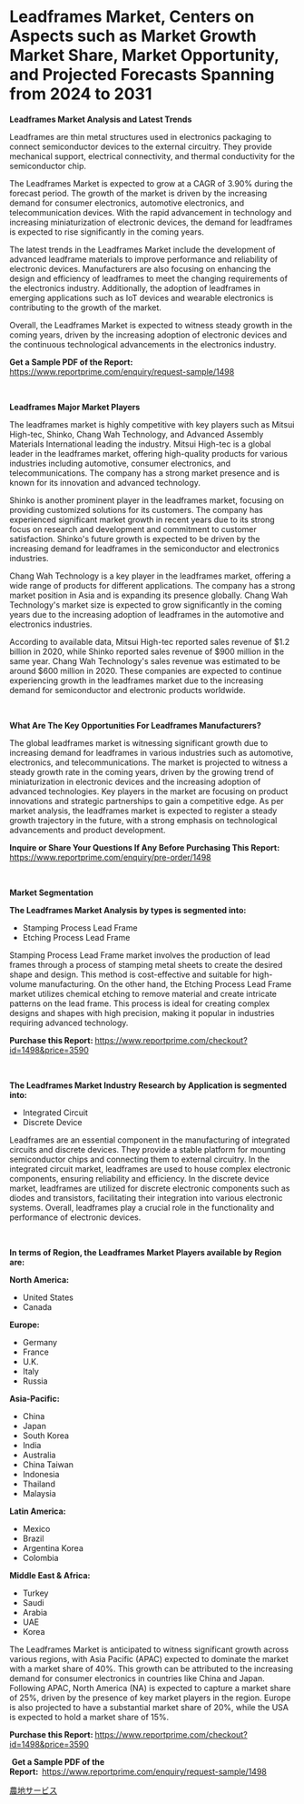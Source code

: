 <p><h1>Leadframes Market, Centers on Aspects such as Market Growth Market Share, Market Opportunity, and Projected Forecasts Spanning from 2024 to 2031</h1></p><p><strong>Leadframes Market Analysis and Latest Trends</strong></p>
<p><p>Leadframes are thin metal structures used in electronics packaging to connect semiconductor devices to the external circuitry. They provide mechanical support, electrical connectivity, and thermal conductivity for the semiconductor chip.</p><p>The Leadframes Market is expected to grow at a CAGR of 3.90% during the forecast period. The growth of the market is driven by the increasing demand for consumer electronics, automotive electronics, and telecommunication devices. With the rapid advancement in technology and increasing miniaturization of electronic devices, the demand for leadframes is expected to rise significantly in the coming years.</p><p>The latest trends in the Leadframes Market include the development of advanced leadframe materials to improve performance and reliability of electronic devices. Manufacturers are also focusing on enhancing the design and efficiency of leadframes to meet the changing requirements of the electronics industry. Additionally, the adoption of leadframes in emerging applications such as IoT devices and wearable electronics is contributing to the growth of the market.</p><p>Overall, the Leadframes Market is expected to witness steady growth in the coming years, driven by the increasing adoption of electronic devices and the continuous technological advancements in the electronics industry.</p></p>
<p><strong>Get a Sample PDF of the Report:&nbsp;</strong> <a href="https://www.reportprime.com/enquiry/request-sample/1498">https://www.reportprime.com/enquiry/request-sample/1498</a></p>
<p>&nbsp;</p>
<p><strong>Leadframes Major Market Players</strong></p>
<p><p>The leadframes market is highly competitive with key players such as Mitsui High-tec, Shinko, Chang Wah Technology, and Advanced Assembly Materials International leading the industry. Mitsui High-tec is a global leader in the leadframes market, offering high-quality products for various industries including automotive, consumer electronics, and telecommunications. The company has a strong market presence and is known for its innovation and advanced technology.</p><p>Shinko is another prominent player in the leadframes market, focusing on providing customized solutions for its customers. The company has experienced significant market growth in recent years due to its strong focus on research and development and commitment to customer satisfaction. Shinko's future growth is expected to be driven by the increasing demand for leadframes in the semiconductor and electronics industries.</p><p>Chang Wah Technology is a key player in the leadframes market, offering a wide range of products for different applications. The company has a strong market position in Asia and is expanding its presence globally. Chang Wah Technology's market size is expected to grow significantly in the coming years due to the increasing adoption of leadframes in the automotive and electronics industries.</p><p>According to available data, Mitsui High-tec reported sales revenue of $1.2 billion in 2020, while Shinko reported sales revenue of $900 million in the same year. Chang Wah Technology's sales revenue was estimated to be around $600 million in 2020. These companies are expected to continue experiencing growth in the leadframes market due to the increasing demand for semiconductor and electronic products worldwide.</p></p>
<p>&nbsp;</p>
<p><strong>What Are The Key Opportunities For Leadframes Manufacturers?</strong></p>
<p><p>The global leadframes market is witnessing significant growth due to increasing demand for leadframes in various industries such as automotive, electronics, and telecommunications. The market is projected to witness a steady growth rate in the coming years, driven by the growing trend of miniaturization in electronic devices and the increasing adoption of advanced technologies. Key players in the market are focusing on product innovations and strategic partnerships to gain a competitive edge. As per market analysis, the leadframes market is expected to register a steady growth trajectory in the future, with a strong emphasis on technological advancements and product development.</p></p>
<p><strong>Inquire or Share Your Questions If Any Before Purchasing This Report:</strong> <a href="https://www.reportprime.com/enquiry/pre-order/1498">https://www.reportprime.com/enquiry/pre-order/1498</a></p>
<p>&nbsp;</p>
<p><strong>Market Segmentation</strong></p>
<p><strong>The Leadframes Market Analysis by types is segmented into:</strong></p>
<p><ul><li>Stamping Process Lead Frame</li><li>Etching Process Lead Frame</li></ul></p>
<p><p>Stamping Process Lead Frame market involves the production of lead frames through a process of stamping metal sheets to create the desired shape and design. This method is cost-effective and suitable for high-volume manufacturing. On the other hand, the Etching Process Lead Frame market utilizes chemical etching to remove material and create intricate patterns on the lead frame. This process is ideal for creating complex designs and shapes with high precision, making it popular in industries requiring advanced technology.</p></p>
<p><strong>Purchase this Report:&nbsp;</strong><a href="https://www.reportprime.com/checkout?id=1498&price=3590">https://www.reportprime.com/checkout?id=1498&price=3590</a></p>
<p>&nbsp;</p>
<p><strong>The Leadframes Market Industry Research by Application is segmented into:</strong></p>
<p><ul><li>Integrated Circuit</li><li>Discrete Device</li></ul></p>
<p><p>Leadframes are an essential component in the manufacturing of integrated circuits and discrete devices. They provide a stable platform for mounting semiconductor chips and connecting them to external circuitry. In the integrated circuit market, leadframes are used to house complex electronic components, ensuring reliability and efficiency. In the discrete device market, leadframes are utilized for discrete electronic components such as diodes and transistors, facilitating their integration into various electronic systems. Overall, leadframes play a crucial role in the functionality and performance of electronic devices.</p></p>
<p>&nbsp;</p>
<p><strong>In terms of Region, the Leadframes Market Players available by Region are:</strong></p>
<p>
    <p> <strong> North America: </strong>
        <ul>
            <li>United States</li>
            <li>Canada</li>
        </ul>
        </p> 
    <p> <strong> Europe: </strong>
        <ul>
            <li>Germany</li>
            <li>France</li>
            <li>U.K.</li>
            <li>Italy</li>
            <li>Russia</li>
        </ul>
        </p> 
    <p> <strong> Asia-Pacific: </strong>
        <ul>
            <li>China</li>
            <li>Japan</li>
            <li>South Korea</li>
            <li>India</li>
            <li>Australia</li>
            <li>China Taiwan</li>
            <li>Indonesia</li>
            <li>Thailand</li>
            <li>Malaysia</li>
        </ul>
        </p> 
    <p> <strong> Latin America: </strong>
        <ul>
            <li>Mexico</li>
            <li>Brazil</li>
            <li>Argentina Korea</li>
            <li>Colombia</li>
        </ul>
        </p> 
    <p> <strong> Middle East & Africa: </strong>
        <ul>
            <li>Turkey</li>
            <li>Saudi</li>
            <li>Arabia</li>
            <li>UAE</li>
            <li>Korea</li>
        </ul>
    </p>
    </p>
<p><p>The Leadframes Market is anticipated to witness significant growth across various regions, with Asia Pacific (APAC) expected to dominate the market with a market share of 40%. This growth can be attributed to the increasing demand for consumer electronics in countries like China and Japan. Following APAC, North America (NA) is expected to capture a market share of 25%, driven by the presence of key market players in the region. Europe is also projected to have a substantial market share of 20%, while the USA is expected to hold a market share of 15%.</p></p>
<p><strong>Purchase this Report: </strong><a href="https://www.reportprime.com/checkout?id=1498&price=3590">https://www.reportprime.com/checkout?id=1498&price=3590</a></p>
<p>&nbsp;<strong>Get a Sample PDF of the Report:&nbsp;&nbsp;</strong><a href="https://www.reportprime.com/enquiry/request-sample/1498">https://www.reportprime.com/enquiry/request-sample/1498</a></p>
<p><strong></strong></p>
<p><p><a href="https://github.com/mreklxf44233/Market-Research-Report-List-1/blob/main/10418259545.md">農地サービス</a></p></p>